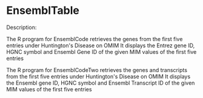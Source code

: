 # EnsemblTable

Description:

The R program for EnsemblCode retrieves the genes from the first five entries under Huntington's Disease on OMIM
It displays the Entrez gene ID, HGNC symbol and Ensembl Gene ID of the given MIM values of the first five entries

The R program for EnsemblCodeTwo retrieves the genes and transcripts from the first five entries under Huntington's Disease on OMIM
It displays the Ensembl gene ID, HGNC symbol and Ensembl Transcript ID of the given MIM values of the first five entries
